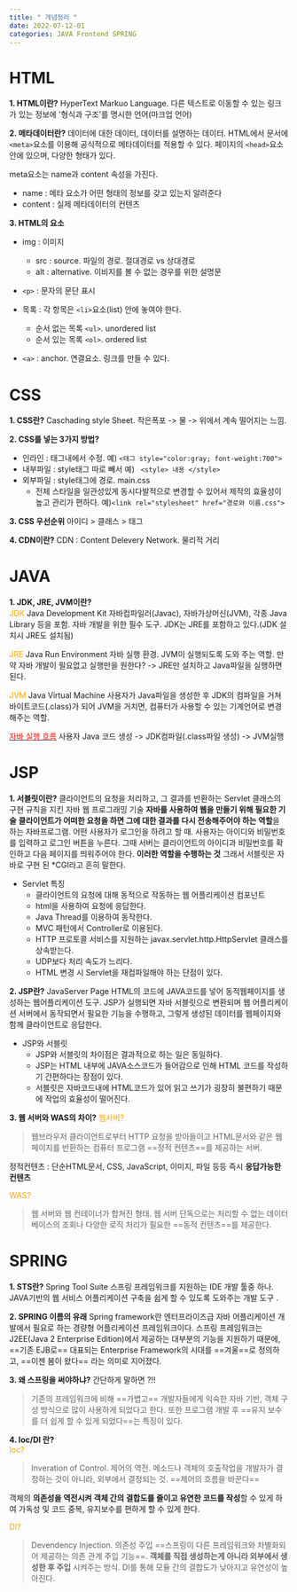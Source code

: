 ```yaml
---
title: " 개념정리 "
date: 2022-07-12-01
categories: JAVA Frontend SPRING
---
```


# HTML
**1. HTML이란?**
HyperText Markuo Language. 
다른 텍스트로 이동할 수 있는 링크가 있는 정보에 '형식과 구조'를 명시한 언어(마크업 언어)
<br>

**2. 메타데이터란?**
데이터에 대한 데이터, 데이터를 설명하는 데이터.
HTML에서 문서에 ```<meta>```요소를 이용해 공식적으로 메타데이터를 적용할 수 있다.
페이지의 ```<head>```요소 안에 있으며, 다양한 형태가 있다.

meta요소는 name과 content 속성을 가진다.
- name : 메타 요소가 어떤 형태의 정보를 갖고 있는지 알려준다
- content : 실제 메타데이터의 컨텐츠

**3. HTML의 요소**
- img : 이미지
  - src : source. 파일의 경로. 절대경로 vs 상대경로
  - alt : alternative. 이비지를 볼 수 없는 경우를 위한 설명문

- ```<p>``` : 문자의 문단 표시
- 목록 : 각 항목은 ```<li>```요소(list) 안에 놓여야 한다.
  - 순서 없는 목록 ```<ul>```. unordered list
  - 순서 있는 목록 ```<ol>```. ordered list

- ```<a>``` : anchor. 연결요소. 링크를 만들 수 있다.
  
# CSS
**1. CSS란?**
Caschading style Sheet. 작은폭포 -> 물 -> 위에서 계속 떨어지는 느낌.

**2. CSS를 넣는 3가지 방법?**
- 인라인 : 태그내에서 수정.
예) ```<태그 style="color:gray; font-weight:700">```
- 내부파일 : style태그 따로 빼서
    예) ``` <style> 내용 </style>```
- 외부파일 : style태그에 경로. main.css
  - 전체 스타일을 일관성있게 동시다발적으로 변경할 수 있어서 제작의 효율성이 높고 관리가 편하다.
예)```<link rel="stylesheet" href="경로와 이름.css">```

**3. CSS 우선순위**
아이디 > 클래스 > 태그

**4. CDN이란?**
CDN : Content Delevery Network. 물리적 거리

# JAVA

**1. JDK, JRE, JVM이란?**<br>
<span style="color:orange ">JDK</span>
Java Development Kit
자바컴파일러(Javac), 자바가상머신(JVM), 각종 Java Library 등을 포함. 자바 개발을 위한 필수 도구. JDK는 JRE를 포함하고 있다.(JDK 설치시 JRE도 설치됨)

<span style="color:orange ">JRE</span>
Java Run Environment
자바 실행 환경. JVM이 실행되도록 도와 주는 역할.
만약 자바 개발이 필요없고 실행만을 원한다? -> JRE만 설치하고 Java파일을 실행하면 된다.

<span style="color:orange ">JVM</span>
Java Virtual Machine
사용자가 Java파일을 생성한 후 JDK의 컴파일을 거쳐 바이트코드(.class)가 되어 JVM을 거치면, 컴퓨터가 사용할 수 있는 기계언어로 변경해주는 역할.

<u><span style="color:red">자바 실행 흐름</span></u>
사용자 Java 코드 생성 -> JDK컴파일(.class파일 생성) -> JVM실행

# JSP
**1. 서블릿이란?**
클라이언트의 요청을 처리하고, 그 결과를 반환하는 Servlet 클래스의 구현 규칙을 지킨 자바 웹 프로그래밍 기술
**자바를 사용하여 웹을 만들기 위해 필요한 기술**
**클라이언트가 어떠한 요청을 하면 그에 대한 결과를 다시 전송해주어야 하는 역할**을 하는 자바프로그램.
어떤 사용자가 로그인을 하려고 할 때. 사용자는 아이디와 비밀번호를  입력하고 로그인 버튼을 누른다. 그때 서버는 클라이언트의 아이디과 비밀번호를 확인하고 다음 페이지를 띄워주어야 한다. **이러한 역할을 수행하는 것** 그래서 서블릿은 자바로 구현 된 *CGI라고 흔히 말한다.
- Servlet 특징
  - 클라이언트의 요청에 대해 동적으로 작동하는 웹 어플리케이션 컴포넌트
  - html을 사용하여 요청에 응답한다.
  - Java Thread를 이용하여 동작한다.
  - MVC 패턴에서 Controller로 이용된다.
  - HTTP 프로토콜 서비스를 지원하는 javax.servlet.http.HttpServlet 클래스를 상속받는다.
  - UDP보다 처리 속도가 느리다.
  - HTML 변경 시 Servlet을 재컴파일해야 하는 단점이 있다.

**2. JSP란?**
JavaServer Page
HTML의 코드에 JAVA코드를 넣어 동적웹페이지를 생성하는 웹어플리케이션 도구.
JSP가 실행되면 자바 서블릿으로 변환되며 웹 어플리케이션 서버에서 동작되면서 필요한 기능을 수행하고, 그렇게 생성된 데이터를 웹페이지와 함께 클라이언트로 응답한다.
- JSP와 서블릿
  - JSP와 서블릿의 차이점은 결과적으로 하는 일은 동일하다.
  - JSP는 HTML 내부에 JAVA소스코드가 들어감으로 인해 HTML 코드를 작성하기 간편하다는 장점이 있다.
  - 서블릿은 자바코드내에 HTML코드가 있어 읽고 쓰기가 굉장히 불편하기 때문에 작업의 효율성이 떨어진다.

**3. 웹 서버와 WAS의 차이?**
<span style="color:orange ">웹서버?</span>
> 웹브라우저 클라이언트로부터 HTTP 요청을 받아들이고 HTML문서와 같은 웹페이지를 반환하는 컴퓨터 프로그램
==정적 컨텐츠==를 제공하는 서버.

정적컨텐츠 : 단순HTML문서, CSS, JavaScript, 이미지, 파일 등등 즉시 **응답가능한 컨텐츠**

<span style="color:orange ">WAS?</span>
> 웹 서버와 웹 컨테이너가 합쳐진 형태. 웹 서버 단독으로는 처리할 수 없는 데이터베이스의 조회나 다양한 로직 처리가 필요한 ==동적 컨텐츠==를 제공한다.


# SPRING
**1. STS란?**
Spring Tool Suite
스프링 프레임워크를 지원하는 IDE 개발 툴중 하나. JAVA기반의 웹 서비스 어플리케이션 구축을 쉽게 할 수 있도록 도와주는 개발 도구 .

**2. SPRING 이름의 유래**
Spring framework란 엔터프라이즈급 자바 어플리케이션 개발에서 필요로 하는 경량형 어플리케이션 프레임워크이다. 스프링 프레임워크는 J2EE(Java 2 Enterprise Edition)에서 제공하는 대부분의 기능을 지원하기 때문에, ==기존 EJB로== 대표되는 Enterprise Framework의 시대를 ==겨울==로 정의하고, ==이젠 봄이 왔다== 라는 의미로 지어졌다.

**3. 왜 스프링을 써야하냐?**
간단하게 말하면 ?!!
> 기존의 프레임워크에 비해 ==가볍고== 개발자들에게 익숙한 자바 기반, 객체 구성 방식으로 많이 사용하게 되었다고 한다. 또한 프로그램 개발 후 ==유지 보수를 더 쉽게 할 수 있게 되었다==는 특징이 있다.

**4. Ioc/DI 란?**<br>
<span style="color:orange ">Ioc?</span>
> Inveration of Control. 제어의 역전.
메소드나 객체의 호출작업을 개발자가 결정하는 것이 아니라, 외부에서 결정되는 것. ==제어의 흐름을 바꾼다==

객체의 **의존성을 역전시켜 객체 간의 결합도를 줄이고 유연한 코드를 작성**할 수 있게 하여 가독성 및 코드 중복, 유지보수를 편하게 할 수 있게 한다.

<span style="color:orange ">DI?</span>
> Devendency Injection. 의존성 주입
==스프링이 다른 프레임워크와 차별화되어 제공하는 의존 관계 주입 기능==. **객체를 직접 생성하는게 아니라 외부에서 생성한 후 주입** 시켜주는 방식.
DI를 통해 모듈 간의 결합도가 낮아지고 유연성이 높아진다.

